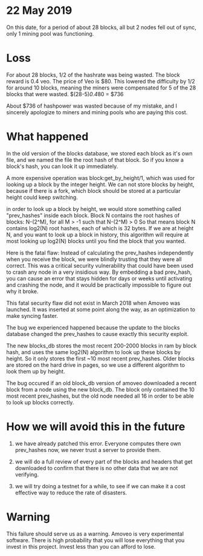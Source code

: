 22 May 2019
======

On this date, for a period of about 28 blocks, all but 2 nodes fell out of sync, only 1 mining pool was functioning.

Loss
======

For about 28 blocks, 1/2 of the hashrate was being wasted. The block reward is 0.4 veo. The price of Veo is $80.
This lowered the difficulty by 1/2 for around 10 blocks, meaning the miners were compensated for 5 of the 28 blocks that were wasted.
 $(28-5)*0.4*80 = $736

About $736 of hashpower was wasted because of my mistake, and I sincerely apologize to miners and mining pools who are paying this cost.

What happened
======

In the old version of the blocks database, we stored each block as it's own file, and we named the file the root hash of that block. So if you know a block's hash, you can look it up immediately.

A more expensive operation was block:get_by_height/1, which was used for looking up a block by the integer height.
We can not store blocks by height, because if there is a fork, which block should be stored at a particular height could keep switching.

in order to look up a block by height, we would store something called "prev_hashes" inside each block.
Block N contains the root hashes of blocks: N-(2^M), for all M > -1 such that N-(2^M) > 0
So that means block N contains log2(N) root hashes, each of which is 32 bytes.
If we are at height N, and you want to look up a block in history, this algorithm will require at most looking up log2(N) blocks until you find the block that you wanted.

Here is the fatal flaw:
Instead of calculating the prev_hashes independently when you receive the block, we were blindly trusting that they were all correct. This was a critical security vulnerability that could have been used to crash any node in a very insidious way.
By embedding a bad prev_hash, you can cause an error that stays hidden for days or weeks until activating and crashing the node, and it would be practically impossible to figure out why it broke.

This fatal security flaw did not exist in March 2018 when Amoveo was launched. It was inserted at some point along the way, as an optimization to make syncing faster.

The bug we experienced happened because the update to the blocks database changed the prev_hashes to cause exactly this security exploit.

The new blocks_db stores the most recent 200-2000 blocks in ram by block hash, and uses the same log2(N) algorithm to look up these blocks by height. So it only stores the first ~10 most recent prev_hashes. Older blocks are stored on the hard drive in pages, so we use a different algorithm to look them up by height.

The bug occured if an old block_db version of amoveo downloaded a recent block from a node using the new block_db. The block only contained the 10 most recent prev_hashes, but the old node needed all 16 in order to be able to look up blocks correctly.

How we will avoid this in the future
======

1) we have already patched this error. Everyone computes there own prev_hashes now, we never trust a server to provide them.

2) we will do a full review of every part of the blocks and headers that get downloaded to confirm that there is no other data that we are not verifying.

3) we will try doing a testnet for a while, to see if we can make it a cost effective way to reduce the rate of disasters.


Warning
======

This failure should serve us as a warning.
Amoveo is very experimental software.
There is high probability that you will lose everything that you invest in this project.
Invest less than you can afford to lose.
